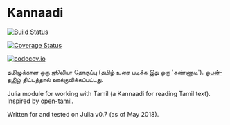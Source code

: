 # Kannaadi

[![Build Status](https://travis-ci.org/digital-carver/Kannaadi.jl.svg?branch=master)](https://travis-ci.org/digital-carver/Kannaadi.jl)

[![Coverage Status](https://coveralls.io/repos/digital-carver/Kannaadi.jl/badge.svg?branch=master&service=github)](https://coveralls.io/github/digital-carver/Kannaadi.jl?branch=master)

[![codecov.io](http://codecov.io/github/digital-carver/Kannaadi.jl/coverage.svg?branch=master)](http://codecov.io/github/digital-carver/Kannaadi.jl?branch=master)

தமிழுக்கான ஒரு ஜூலியா தொகுப்பு (தமிழ் உரை படிக்க இது ஒரு 'கண்ணாடி'). [ஓபன்-தமிழ்](https://github.com/Ezhil-Language-Foundation/open-tamil) திட்டத்தால் ஊக்குவிக்கப்பட்டது.

Julia module for working with Tamil (a Kannaadi for reading Tamil text). Inspired by [open-tamil](https://github.com/Ezhil-Language-Foundation/open-tamil).

Written for and tested on Julia v0.7 (as of May 2018).

